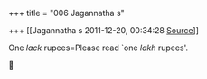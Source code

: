 +++
title = "006 Jagannatha s"

+++
[[Jagannatha s	2011-12-20, 00:34:28 [Source](https://groups.google.com/g/bvparishat/c/7xMInCPimho)]]



One *lack* rupees=Please read \`one *lakh* rupees'.



